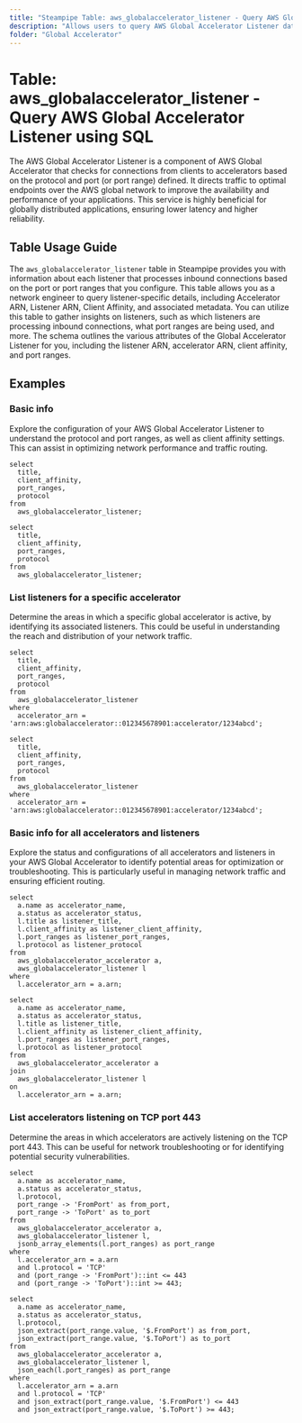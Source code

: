 ```yaml
---
title: "Steampipe Table: aws_globalaccelerator_listener - Query AWS Global Accelerator Listener using SQL"
description: "Allows users to query AWS Global Accelerator Listener data, including details about each listener that processes inbound connections based on the port or port ranges that you configure."
folder: "Global Accelerator"
---
```


# Table: aws_globalaccelerator_listener - Query AWS Global Accelerator Listener using SQL

The AWS Global Accelerator Listener is a component of AWS Global Accelerator that checks for connections from clients to accelerators based on the protocol and port (or port range) defined. It directs traffic to optimal endpoints over the AWS global network to improve the availability and performance of your applications. This service is highly beneficial for globally distributed applications, ensuring lower latency and higher reliability.

## Table Usage Guide

The `aws_globalaccelerator_listener` table in Steampipe provides you with information about each listener that processes inbound connections based on the port or port ranges that you configure. This table allows you as a network engineer to query listener-specific details, including Accelerator ARN, Listener ARN, Client Affinity, and associated metadata. You can utilize this table to gather insights on listeners, such as which listeners are processing inbound connections, what port ranges are being used, and more. The schema outlines the various attributes of the Global Accelerator Listener for you, including the listener ARN, accelerator ARN, client affinity, and port ranges.

## Examples

### Basic info
Explore the configuration of your AWS Global Accelerator Listener to understand the protocol and port ranges, as well as client affinity settings. This can assist in optimizing network performance and traffic routing.

```sql+postgres
select
  title,
  client_affinity,
  port_ranges,
  protocol
from
  aws_globalaccelerator_listener;
```

```sql+sqlite
select
  title,
  client_affinity,
  port_ranges,
  protocol
from
  aws_globalaccelerator_listener;
```

### List listeners for a specific accelerator
Determine the areas in which a specific global accelerator is active, by identifying its associated listeners. This could be useful in understanding the reach and distribution of your network traffic.

```sql+postgres
select
  title,
  client_affinity,
  port_ranges,
  protocol
from
  aws_globalaccelerator_listener
where
  accelerator_arn = 'arn:aws:globalaccelerator::012345678901:accelerator/1234abcd';
```

```sql+sqlite
select
  title,
  client_affinity,
  port_ranges,
  protocol
from
  aws_globalaccelerator_listener
where
  accelerator_arn = 'arn:aws:globalaccelerator::012345678901:accelerator/1234abcd';
```

### Basic info for all accelerators and listeners
Explore the status and configurations of all accelerators and listeners in your AWS Global Accelerator to identify potential areas for optimization or troubleshooting. This is particularly useful in managing network traffic and ensuring efficient routing.

```sql+postgres
select
  a.name as accelerator_name,
  a.status as accelerator_status,
  l.title as listener_title,
  l.client_affinity as listener_client_affinity,
  l.port_ranges as listener_port_ranges,
  l.protocol as listener_protocol
from
  aws_globalaccelerator_accelerator a,
  aws_globalaccelerator_listener l
where
  l.accelerator_arn = a.arn;
```

```sql+sqlite
select
  a.name as accelerator_name,
  a.status as accelerator_status,
  l.title as listener_title,
  l.client_affinity as listener_client_affinity,
  l.port_ranges as listener_port_ranges,
  l.protocol as listener_protocol
from
  aws_globalaccelerator_accelerator a
join
  aws_globalaccelerator_listener l
on
  l.accelerator_arn = a.arn;
```

### List accelerators listening on TCP port 443
Determine the areas in which accelerators are actively listening on the TCP port 443. This can be useful for network troubleshooting or for identifying potential security vulnerabilities.

```sql+postgres
select
  a.name as accelerator_name,
  a.status as accelerator_status,
  l.protocol,
  port_range -> 'FromPort' as from_port,
  port_range -> 'ToPort' as to_port
from
  aws_globalaccelerator_accelerator a,
  aws_globalaccelerator_listener l,
  jsonb_array_elements(l.port_ranges) as port_range
where
  l.accelerator_arn = a.arn
  and l.protocol = 'TCP'
  and (port_range -> 'FromPort')::int <= 443
  and (port_range -> 'ToPort')::int >= 443;
```

```sql+sqlite
select
  a.name as accelerator_name,
  a.status as accelerator_status,
  l.protocol,
  json_extract(port_range.value, '$.FromPort') as from_port,
  json_extract(port_range.value, '$.ToPort') as to_port
from
  aws_globalaccelerator_accelerator a,
  aws_globalaccelerator_listener l,
  json_each(l.port_ranges) as port_range
where
  l.accelerator_arn = a.arn
  and l.protocol = 'TCP'
  and json_extract(port_range.value, '$.FromPort') <= 443
  and json_extract(port_range.value, '$.ToPort') >= 443;
```